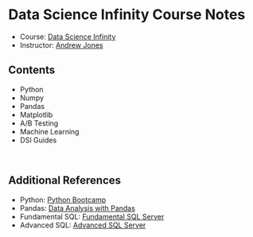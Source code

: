 # Data Science Infinity Course Notes
- Course: [Data Science Infinity](https://data-science-infinity.teachable.com/)
- Instructor: [Andrew Jones](https://www.linkedin.com/in/andrew-jones-dsi/)

## Contents
- Python
- Numpy
- Pandas
- Matplotlib
- A/B Testing
- Machine Learning
- DSI Guides

<br>

## Additional References
- Python: [Python Bootcamp](https://github.com/nareyes/education/tree/main/python_bootcamp)
- Pandas: [Data Analysis with Pandas](https://github.com/nareyes/education/tree/main/data_analysis_pandas)
- Fundamental SQL: [Fundamental SQL Server](https://github.com/nareyes/education/tree/main/fundamental_sql_server)
- Advanced SQL: [Advanced SQL Server](https://github.com/nareyes/education/tree/main/advanced_sql_server)
